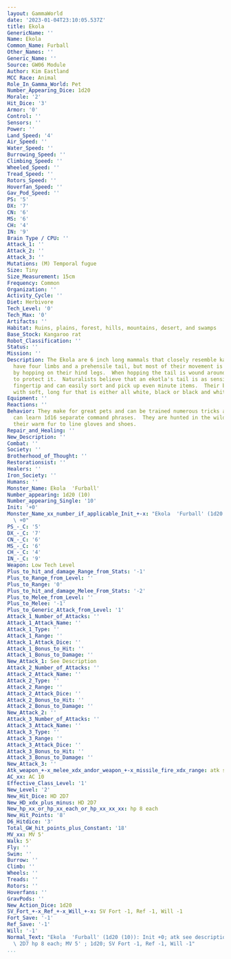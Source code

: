```yaml
---
layout: GammaWorld
date: '2023-01-04T23:10:05.537Z'
title: Ekola
GenericName: ''
Name: Ekola
Common_Name: Furball
Other_Names: ''
Generic_Name: ''
Source: GW06 Module
Author: Kim Eastland
MCC Race: Animal
Role_In_Gamma_World: Pet
Number_Appearing_Dice: 1d20
Morale: '2'
Hit_Dice: '3'
Armor: '0'
Control: ''
Sensors: ''
Power: ''
Land_Speed: '4'
Air_Speed: ''
Water_Speed: ''
Burrowing_Speed: ''
Climbing_Speed: ''
Wheeled_Speed: ''
Tread_Speed: ''
Rotors_Speed: ''
Hoverfan_Speed: ''
Gav_Pod_Speed: ''
PS: '5'
DX: '7'
CN: '6'
MS: '6'
CH: '4'
IN: '9'
Brain Type / CPU: ''
Attack_1: ''
Attack_2: ''
Attack_3: ''
Mutations: (M) Temporal fugue
Size: Tiny
Size_Measurement: 15cm
Frequency: Common
Organization: ''
Activity_Cycle: ''
Diet: Herbivore
Tech_Level: '0'
Tech_Max: '0'
Artifacts: ''
Habitat: Ruins, plains, forest, hills, mountains, desert, and swamps
Base_Stock: Kangaroo rat
Robot_Classification: ''
Status: ''
Mission: ''
Description: The Ekola are 6 inch long mammals that closely resemble kangaroo rats.  They
  have four limbs and a prehensile tail, but most of their movement is primarily done
  by hopping on their hind legs.  When hopping the tail is wound around the body trunk
  to protect it.  Naturalists believe that an ekotla's tail is as sensitive as a human
  fingertip and can easily sort and pick up even minute items.  Their body is covered
  with soft, long fur that is either all white, black or black and white stripes.
Equipment: ''
Reactions: ''
Behavior: They make for great pets and can be trained numerous tricks and commands.  They
  can learn 1d16 separate command phrases.  They are hunted in the wilderness for
  their warm fur to line gloves and shoes.
Repair_and_Healing: ''
New_Description: ''
Combat: ''
Society: ''
Brotherhood_of_Thought: ''
Restorationsist: ''
Healers: ''
Iron_Society: ''
Humans: ''
Monster_Name: Ekola  'Furball'
Number_appearing: 1d20 (10)
Number_appearing_Single: '10'
Init: '+0'
Monster_Name_xx_number_if_applicable_Init_+-x: "Ekola  'Furball' (1d20 (10)): Init\
  \ +0"
PS_-_C: '5'
DX_-_C: '7'
CN_-_C: '6'
MS_-_C: '6'
CH_-_C: '4'
IN_-_C: '9'
Weapon: Low Tech Level
Plus_to_hit_and_damage_Range_from_Stats: '-1'
Plus_to_Range_from_Level: ''
Plus_to_Range: '0'
Plus_to_hit_and_damage_Melee_From_Stats: '-2'
Plus_to_Melee_from_Level: ''
Plus_to_Melee: '-1'
Plus_to_Generic_Attack_from_Level: '1'
Attack_1_Number_of_Attacks: ''
Attack_1_Attack_Name: ''
Attack_1_Type: ''
Attack_1_Range: ''
Attack_1_Attack_Dice: ''
Attack_1_Bonus_to_Hit: ''
Attack_1_Bonus_to_Damage: ''
New_Attack_1: See Description
Attack_2_Number_of_Attacks: ''
Attack_2_Attack_Name: ''
Attack_2_Type: ''
Attack_2_Range: ''
Attack_2_Attack_Dice: ''
Attack_2_Bonus_to_Hit: ''
Attack_2_Bonus_to_Damage: ''
New_Attack_2: ''
Attack_3_Number_of_Attacks: ''
Attack_3_Attack_Name: ''
Attack_3_Type: ''
Attack_3_Range: ''
Attack_3_Attack_Dice: ''
Attack_3_Bonus_to_Hit: ''
Attack_3_Bonus_to_Damage: ''
New_Attack_3: ''
Atk_weapon_+-x_melee_xdx_andor_weapon_+-x_missile_fire_xdx_range: atk see description
AC_xx: AC 10
Effective_Class_Level: '1'
New_Level: '2'
New_Hit_Dice: HD 2D7
New_HD_xdx_plus_minus: HD 2D7
New_hp_xx_or_hp_xx_each_or_hp_xx_xx_xx: hp 8 each
New_Hit_Points: '8'
D6_Hitdice: '3'
Total_GW_hit_points_plus_Constant: '18'
MV_xx: MV 5'
Walk: 5'
Fly: ''
Swim: ''
Burrow: ''
Climb: ''
Wheels: ''
Treads: ''
Rotors: ''
Hoverfans: ''
GravPods: ''
New_Action_Dice: 1d20
SV_Fort_+-x_Ref_+-x_Will_+-x: SV Fort -1, Ref -1, Will -1
Fort_Save: '-1'
Ref_Save: '-1'
Will: '-1'
Normal_Text: "Ekola  'Furball' (1d20 (10)): Init +0; atk see description; AC 10; HD\
  \ 2D7 hp 8 each; MV 5' ; 1d20; SV Fort -1, Ref -1, Will -1"
...
```

